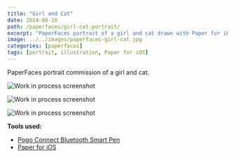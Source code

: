 ```yaml
---
title: "Girl and Cat"
date: 2014-08-10
path: /paperfaces/girl-cat-portrait/
excerpt: "PaperFaces portrait of a girl and cat drawn with Paper for iOS on an iPad."
image: ../../images/paperfaces-girl-cat.jpg
categories: [paperfaces]
tags: [portrait, illustration, Paper for iOS]
---
```


PaperFaces portrait commission of a girl and cat.

![Work in process screenshot](../../images/paperfaces-girl-cat-process-1-lg.jpg)

![Work in process screenshot](../../images/paperfaces-girl-cat-process-2-lg.jpg)

![Work in process screenshot](../../images/paperfaces-girl-cat-process-3-lg.jpg)

**Tools used:**

- [Pogo Connect Bluetooth Smart Pen](https://www.amazon.com/gp/product/B009K448L4/ref=as_li_ss_tl?ie=UTF8&camp=1789&creative=390957&creativeASIN=B009K448L4&linkCode=as2&tag=mademist-20)
- [Paper for iOS](https://paper.bywetransfer.com/)
